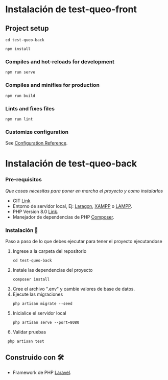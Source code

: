 # Instalación de test-queo-front

## Project setup

```
cd test-queo-back
```

```
npm install
```

### Compiles and hot-reloads for development
```
npm run serve
```

### Compiles and minifies for production
```
npm run build
```

### Lints and fixes files
```
npm run lint
```

### Customize configuration
See [Configuration Reference](https://cli.vuejs.org/config/).



# Instalación de test-queo-back

### Pre-requisitos 

_Que cosas necesitas para poner en marcha el proyecto y como instalarlos_

* GIT [Link](https://git-scm.com/downloads)
* Entorno de servidor local, Ej: [Laragon](https://laragon.org/download/), [XAMPP](https://www.apachefriends.org/es/index.html) o [LAMPP](https://bitnami.com/stack/lamp/installer).
* PHP Version 8.0 [Link](https://www.php.net/downloads.php).
* Manejador de dependencias de PHP [Composer](https://getcomposer.org/download/).

### Instalación 🔧

Paso a paso de lo que debes ejecutar para tener el proyecto ejecutandose

 1. Ingrese a la carpeta del repositorio
    ```
    cd test-queo-back
    ```
 2. Instale las dependencias del proyecto
    ```
    composer install
    ```
 3. Cree el archivo ".env" y cambie valores de base de datos.
 4. Ejecute las migraciones
    ```
    php artisan migrate --seed
    ```
 5. Inicialice el servidor local
    ```
    php artisan serve --port=8080
    ```  
 6. Validar pruebas
   ```
    php artisan test
   ```

## Construido con 🛠️

* Framework de PHP [Laravel](https://laravel.com/docs/9.x).